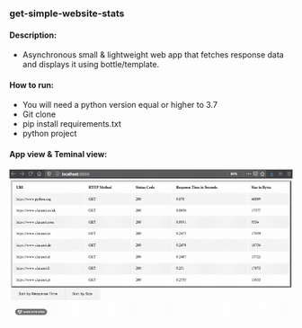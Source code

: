 ### get-simple-website-stats

#### Description:
- Asynchronous small &amp; lightweight web app that fetches response data and displays it using bottle/template.

#### How to run:
- You will need a python version equal or higher to 3.7
- Git clone
- pip install requirements.txt
- python project 


#### App view & Teminal view:
![Web App View](project/static/demo.gif)

